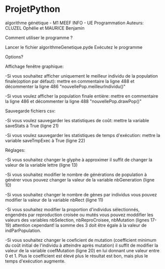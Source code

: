 # ProjetPython
algorithme génétique - M1 MEEF INFO - UE Programmation
Auteurs: CLUZEL Ophélie et MAURICE Benjamin

Comment utiliser le programme ?

Lancer le fichier algorithmeGenetique.pyde
Exécutez le programme

Options?

Affichage fenêtre graphique: 

-Si vous souhaitez afficher uniquement le meilleur individu de la population finale(option par défaut): mettre en commentaire la ligne 488 et décommenter la ligne 486 "nouvellePop.meilleurIndividu()"

-Si vous voulez afficher la population finale entière: mettre en commentaire la ligne 486 et décommenter la ligne 488 "nouvellePop.drawPop()"

Sauvegarde fichiers csv:

-Si vous voulez sauvegarder les statistiques de coût: mettre la variable saveStats à True (ligne 21)

-Si vous voulez sauvegarder les statistiques de temps d'exécution: mettre la variable saveTmpExec à True (ligne 22)

Réglages:

-Si vous souhaitez changer le glyphe à approximer il suffit de changer la valeur de la variable lettre (ligne 13)

-Si vous souhaitez modifier le nombre de générations de population à générer vous pouvez changer la valeur de la variable nbGeneration (ligne 10)

-Si vous souhaitez changer le nombre de gènes par individus vous pouvez modifier la valeur de la variable nbRect (ligne 11)

-Si vous souhaitez modifier la proportion d'individus sélectionnés, engendrés par reproduction croisée ou mutés vous pouvez moddifier les valeurs 
des variables nbSelection, nbReproCroisee, nbMutation (lignes 17-19) attention cependant! la somme des 3 doit être égale à la valeur de indParPopulation.

-Si vous souhaitez changer le coeficient de mutation (coefficient minimum du coût initial de l'individu à atteindre après mutation) il suffit de modifier
la valeur de la variable coefMutation (ligne 20) en lui donnant une valeur entre 0 et 1. Plus le coefficient est élevé plus le résultat est bon, 
mais plus le temps d'exécution augmente.

